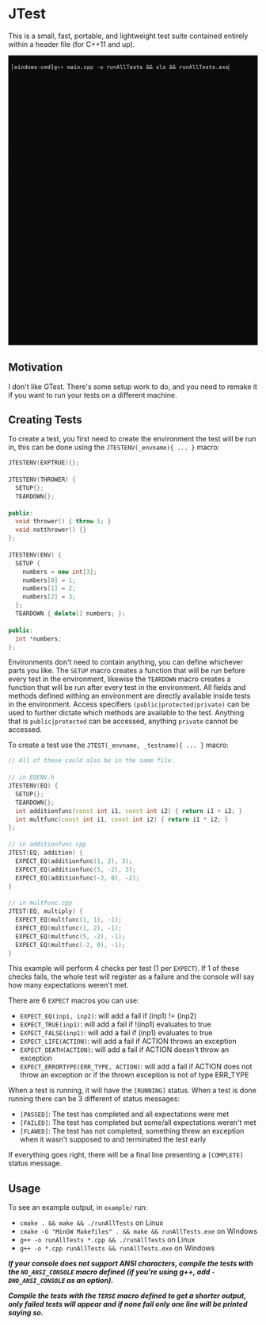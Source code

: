 # JTest

This is a small, fast, portable, and lightweight test suite contained entirely within a header file (for C++11 and up).

![](https://github.com/JamieLakchi/JTest/blob/master/JTESTWINDOWSCMD.gif)

## Motivation

I don't like GTest. There's some setup work to do, and you need to remake it if you want to run your tests on a different machine.


## Creating Tests

To create a test, you first need to create the environment the test will be run in, this can be done using the `JTESTENV(_envname){ ... }` macro:

```cpp
JTESTENV(EXPTRUE){};

JTESTENV(THROWER) {
  SETUP{};
  TEARDOWN{};

public:
  void thrower() { throw 5; }
  void notthrower() {}
};

JTESTENV(ENV) {
  SETUP {
    numbers = new int[3];
    numbers[0] = 1;
    numbers[1] = 2;
    numbers[2] = 3;
  };
  TEARDOWN { delete[] numbers; };

public:
  int *numbers;
};
```

Environments don't need to contain anything, you can define whichever parts you like. The `SETUP` macro creates a function that will be run before every test in the environment, likewise the `TEARDOWN` macro creates a function that will be run after every test in the environment. All fields and methods defined withing an environment are directly available inside tests in the environment. Access specifiers `(public|protected|private)` can be used to further dictate which methods are available to the test. Anything that is `public|protected` can be accessed, anything `private` cannot be accessed.

To create a test use the `JTEST(_envname, _testname){ ... }` macro:

```cpp
// All of these could also be in the same file.

// in EQENV.h
JTESTENV(EQ) {
  SETUP{};
  TEARDOWN{};
  int additionfunc(const int i1, const int i2) { return i1 + i2; }
  int multfunc(const int i1, const int i2) { return i1 * i2; }
};

// in additionfunc.cpp
JTEST(EQ, addition) {
  EXPECT_EQ(additionfunc(1, 2), 3);
  EXPECT_EQ(additionfunc(5, -2), 3);
  EXPECT_EQ(additionfunc(-2, 0), -2);
}

// in multfunc.cpp
JTEST(EQ, multiply) {
  EXPECT_EQ(multfunc(1, 1), -1);
  EXPECT_EQ(multfunc(1, 2), -1);
  EXPECT_EQ(multfunc(5, -2), -1);
  EXPECT_EQ(multfunc(-2, 0), -1);
}
```

This example will perform 4 checks per test (1 per `EXPECT`).
If 1 of these checks fails, the whole test will register as a failure and the
console will say how many expectations weren't met.

There are 6 `EXPECT` macros you can use:
- `EXPECT_EQ(inp1, inp2)`: will add a fail if (inp1) != (inp2)
- `EXPECT_TRUE(inp1)`: will add a fail if !(inp1) evaluates to true
- `EXPECT_FALSE(inp1)`: will add a fail if (inp1) evaluates to true
- `EXPECT_LIFE(ACTION)`: will add a fail if ACTION throws an exception
- `EXPECT_DEATH(ACTION)`: will add a fail if ACTION doesn't throw an exception
- `EXPECT_ERRORTYPE(ERR_TYPE, ACTION)`: will add a fail if ACTION does not throw an exception or if the thrown  exception is not of type ERR_TYPE
 
When a test is running, it will have the `[RUNNING]` status.
When a test is done running there can be 3 different of status messages:
- `[PASSED]`: The test has completed and all expectations were met
- `[FAILED]`: The test has completed but some/all expectations weren't met
- `[FLAWED]`: The test has not completed, something threw an exception when it wasn't supposed to and terminated the test early

If everything goes right, there will be a final line presenting a `[COMPLETE]` status message.

## Usage

To see an example output, in `example/` run: 
- `cmake . && make && ./runAllTests` on Linux
- `cmake -G "MinGW Makefiles" . && make && runAllTests.exe` on Windows
- `g++ -o runAllTests *.cpp && ./runAllTests` on Linux
- `g++ -o *.cpp runAllTests && runAllTests.exe` on Windows

***If your console does not support ANSI characters, compile the tests
with the `NO_ANSI_CONSOLE` macro defined (if you're using g++, add
`-DNO_ANSI_CONSOLE` as an option).***

***Compile the tests with the `TERSE` macro defined to get a shorter output, only failed tests will appear and if none fail only one line will be printed saying so.***

